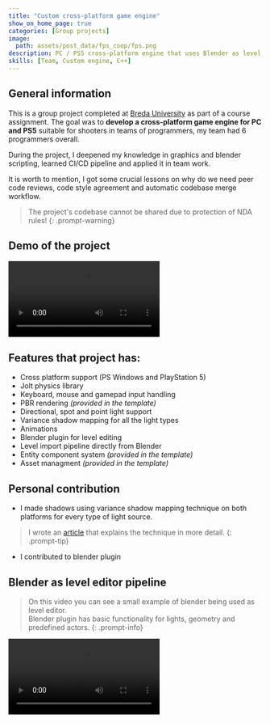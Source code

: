 ```yaml
---
title: "Custom cross-platform game engine"
show_on_home_page: true
categories: [Group projects]
image:
  path: assets/post_data/fps_coop/fps.png
description: PC / PS5 cross-platform engine that uses Blender as level editor
skills: [Team, Custom engine, C++]
---
```


## General information

This is a group project completed at [Breda University](https://www.buas.nl/) as part of a course assignment. The goal was to **develop a cross-platform game engine for PC and PS5** suitable for shooters in teams of programmers, my team had 6 programmers overall.

During the project, I deepened my knowledge in graphics and blender scripting, learned CI/CD pipeline and applied it in team work.

It is worth to mention, I got some crucial lessons on why do we need peer code reviews, code style agreement and automatic codebase merge workflow.

> The project's codebase cannot be shared due to protection of NDA rules!
{: .prompt-warning}

## Demo of the project

<video class="w-100" controls>
  <source src="https://github.com/user-attachments/assets/0e870f69-abd3-4876-a9f3-917ac928d00c" type="video/mp4">
</video>

## Features that project has:

- Cross platform support (PS Windows and PlayStation 5)
- Jolt physics library
- Keyboard, mouse and gamepad input handling
- PBR rendering *(provided in the template)*
- Directional, spot and point light support
- Variance shadow mapping for all the light types
- Animations
- Blender plugin for level editing
- Level import pipeline directly from Blender
- Entity component system *(provided in the template)*
- Asset managment *(provided in the template)*

## Personal contribution

- I made shadows using variance shadow mapping technique on both platforms for every type of light source.

> I wrote an [article](/posts/Variance_shadow_maps_article) that explains the technique in more detail.
{: .prompt-tip}

- I contributed to blender plugin

## Blender as level editor pipeline

> On this video you can see a small example of blender being used as level editor.\
Blender plugin has basic functionality for lights, geometry and predefined actors.
{: .prompt-info}

<video class="w-100" controls>
  <source src="/assets/post_data/fps_coop/blender_to_bee.mp4" type="video/mp4">
</video>